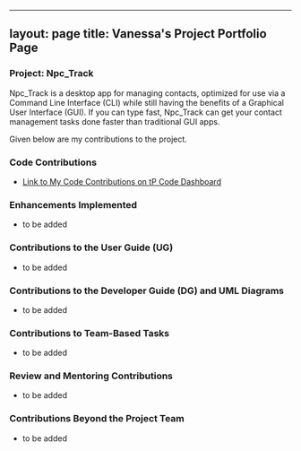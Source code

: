 
---
layout: page
title: Vanessa's Project Portfolio Page
---

### Project: Npc_Track

Npc_Track is a desktop app for managing contacts, optimized for use via a Command Line Interface (CLI) while still 
having the benefits of a Graphical User Interface (GUI). If you can type fast, Npc_Track can get your contact 
management tasks done faster than traditional GUI apps.

Given below are my contributions to the project.
### Code Contributions

- [Link to My Code Contributions on tP Code Dashboard](https://nus-cs2103-ay2324s1.github.io/tp-dashboard/?search=vanessamae23&sort=groupTitle&sortWithin=title&timeframe=commit&mergegroup=&groupSelect=groupByRepos&breakdown=true&checkedFileTypes=docs~functional-code~test-code&since=2023-09-22)

### Enhancements Implemented

- to be added

### Contributions to the User Guide (UG)

- to be added

### Contributions to the Developer Guide (DG) and UML Diagrams

- to be added

### Contributions to Team-Based Tasks

- to be added

### Review and Mentoring Contributions

- to be added

### Contributions Beyond the Project Team

- to be added
